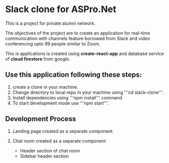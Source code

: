 # Slack clone for ASPro.Net

This is a project for private alumni network.

The objectives of the project are to create an application for real-time
communication with channels feature borrowed from Slack and video conferencing
upto 99 people similar to Zoom.

This is applications is created using **create-react-app** and database service
of **cloud firestore** from google.


## Use this application following these steps:
1. create a clone in your machine.
2. Change directory to local repo in your machine using '''cd slack-clone'''.
3. Install dependencies using '''npm install''' command.
4. To start development mode use '''npm start'''.


## Development Process

1. Landing page created as a separate component.

2. Chat room created as a separate component
   
   - Header section of chat room
   - Sidebar header section